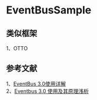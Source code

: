 # EventBusSample

## 类似框架
1、OTTO

## 参考文献   
1、[EventBus 3.0使用详解](https://www.jianshu.com/p/f9ae5691e1bb)       
2、[Eventbus 3.0 使用及其原理浅析](https://www.jianshu.com/p/c940be56aba0)         


